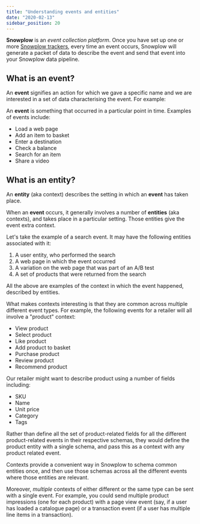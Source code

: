 ```yaml
---
title: "Understanding events and entities"
date: "2020-02-13"
sidebar_position: 20
---
```


**Snowplow** is an *event collection platform*. Once you have set up one or more [Snowplow trackers](/docs/collecting-data/index.md), every time an event occurs, Snowplow will generate a packet of data to describe the event and send that event into your Snowplow data pipeline.

## What is an event?

An **event** signifies an action for which we gave a specific name and we are interested in a set of data characterising the event. For example:

An **event** is something that occurred in a particular point in time. Examples of events include:

- Load a web page
- Add an item to basket
- Enter a destination
- Check a balance
- Search for an item
- Share a video

## What is an entity?

An **entity** (aka context) describes the setting in which an **event** has taken place.

When an **event** occurs, it generally involves a number of **entities** (aka contexts), and takes place in a particular setting. Those entities give the event extra context.

Let's take the example of a search event. It may have the following entities associated with it:

1. A user entity, who performed the search
2. A web page in which the event occurred
3. A variation on the web page that was part of an A/B test
4. A set of products that were returned from the search

All the above are examples of the context in which the event happened, described by entities.

What makes contexts interesting is that they are common across multiple different event types. For example, the following events for a retailer will all involve a "product" context:

- View product
- Select product
- Like product
- Add product to basket
- Purchase product
- Review product
- Recommend product

Our retailer might want to describe product using a number of fields including:

- SKU
- Name
- Unit price
- Category
- Tags

Rather than define all the set of product-related fields for all the different product-related events in their respective schemas, they would define the product entity with a single schema, and pass this as a context with any product related event.

Contexts provide a convenient way in Snowplow to schema common entities once, and then use those schemas across all the different events where those entities are relevant.

Moreover, *multiple* contexts of either different or the same type can be sent with a single event. For example, you could send multiple product impressions (one for each product) with a page view event (say, if a user has loaded a catalogue page) or a transaction event (if a user has multiple line items in a transaction).
